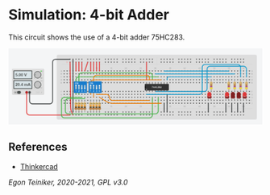 # Simulation: 4-bit Adder

This circuit shows the use of a 4-bit adder 75HC283.

![4bit Adder](4bit-adder.png)



## References
* [Thinkercad](https://www.tinkercad.com/)

*Egon Teiniker, 2020-2021, GPL v3.0* 
